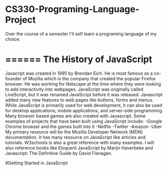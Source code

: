 # CS330-Programing-Language-Project
Over the course of a semester I'll self learn a programing language of my choice.  

====== **The History of JavaScript**
====================================
Javacript was created in 1995 by Brendan Eich. He is most famous as a co-founder of Mozilla which is the company that created the popular Firefox browser.  He was working for Netscape at the time where they were looking to add interactivity into webpages. JavaScript was originally called LiveScript, but it was renamed JavaScript before it was released. Javascript added many new features to web pages like buttons, forms and menus. While JavaScript is primarily used for web development, it can also be used for desktop applications, mobile applications, and server-side programming. Many browser based games are also created with Javascript. Some examples of projects that have been built using JavaScript include:
-Google Chrome browser and the games built into it
-Netflix
-Twitter
-Amazon
-Uber
My primary resource will be the Mozilla Developer Network (MDN) documentation. It has many  resource on JavaScript like articles and tutorials. W3schools is also a great reference with many examples.  I will also reference books like Eloquent JavaScript by Marijn Haverbeke and Javascript: The Definitive Guide by David Flanagan. 


#Getting Started in JavaScript
